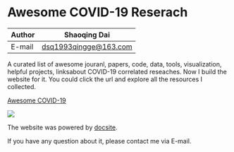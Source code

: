# Awesome COVID-19 Reserach

|Author|Shaoqing Dai|
|---|---|
|E-mail|dsq1993qingge@163.com|

A curated list of awesome jouranl, papers, code, data, tools, visualization, helpful projects, linksabout COVID-19 correlated reseaches. Now I build the website for it. You could click the url and explore all the resources I collected.

[Awesome COVID-19](http://covid19.gisersqdai.top/en-us/index.html)

![](https://github.com/GISerDaiShaoqing/Awesome_COVID-19/blob/master/img/websnapt.jpg)

The website was powered by [docsite](https://github.com/txd-team/docsite).

If you have any question about it, please contact me via E-mail.